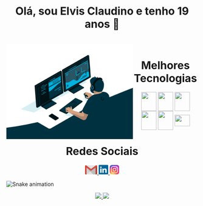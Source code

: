 <h1 align="center">Olá, sou Elvis Claudino e tenho 19 anos 👋</h1>
<div  align="center"> 
  <div style="display: inline_block"><br>
    <img align="left" height="250" alt="coding-time" src="code.gif">
    <h1 align="center">Melhores Tecnologias</h1>
    <img align="center" height="50" width="40" src="https://cdn.jsdelivr.net/gh/devicons/devicon/icons/angular/angular-original.svg" />
    <img align="center" height="50" width="40" src="https://cdn.jsdelivr.net/gh/devicons/devicon/icons/react/react-original.svg" />
    <img align="center" height="50" width="40" src="https://cdn.jsdelivr.net/gh/devicons/devicon/icons/csharp/csharp-original.svg" />
    <img align="center" height="50" width="40" src="https://cdn.jsdelivr.net/gh/devicons/devicon/icons/typescript/typescript-original.svg" />
    <img align="center" height="50" width="40" src="https://cdn.jsdelivr.net/gh/devicons/devicon/icons/python/python-original.svg" />
    <img align="center" height="30" width="40" src="https://cdn.jsdelivr.net/gh/devicons/devicon/icons/java/java-original.svg" />
   </div>
  
  <h1 align="center">Redes Sociais</h1>
    <a href = "mailto: elvisclaudino6@gmail.com" target="_blank">
      <img width="32" src="gmail.svg">
    </a>
    <a href = "https://www.linkedin.com/in/elvis-claudino/" target="_blank">
      <img width="25" src="linkedin.svg">
    </a>
    <a href = "https://www.instagram.com/claudino_elvis/" target="_blank">
      <img width="25" src="instagram.png">
    </a>
</div>

![Snake animation](https://github.com/LuigiGF/LuigiGF/blob/output/github-contribution-grid-snake.svg)

<div align="center">
  <a href="https://github.com/elvisclaudino">
  <img height="180em" src="https://github-readme-stats.vercel.app/api?username=elvisclaudino&show_icons=true&theme=transparent&include_all_commits=true&count_private=true"/>
  <img height="180em" src="https://github-readme-stats.vercel.app/api/top-langs/?username=elvisclaudino&layout=compact&langs_count=7&theme=transparent"/>
</div>
